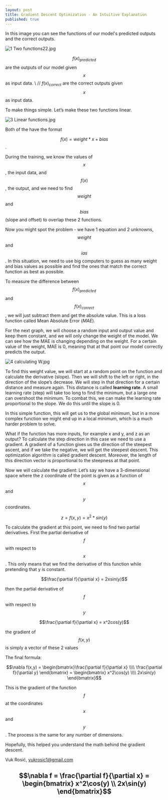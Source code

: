 ```yaml
---
layout: post
title: Gradient Descent Optimization - An Intuitive Explanation
published: true
---
```

In this image you can see the functions of our model's predicted outputs and the correct outputs.

![1 Two functions22.jpg](https://raw.githubusercontent.com/vukrosic/vukrosic.github.io/master/BlogImages/Gradient%20Descent/1%20Two%20functions22.jpg)


$$f(x)_{predicted}$$                    are the outputs of our model given $$x$$ as input data. 
\\ //
$f(x)_{correct}$ are the correct outputs given $$x$$ as input data.


To make things simple. Let’s make these two functions linear.

![3 Linear functions.jpg](https://github.com/vukrosic/vukrosic.github.io/blob/master/BlogImages/Gradient%20Descent/3%20Linear%20functions.jpg?raw=true)


Both of the have the format

$$f(x)=weight*x+bias$$.


During the training, we know the values of $$x$$, the input data, and $$f(x)$$, the output, and we need to find $$weight$$ and $$bias$$ (slope and offset) to overlap these 2 functions.

Now you might spot the problem - we have 1 equation and 2 unknowns, $$weight$$ and $$ias$$. In this situation, we need to use big computers to guess as many weight and bias values as possible and find the ones that match the correct function as best as possible.

To measure the difference between $$f(x)_{predicted}$$ and $$f(x)_{correct}$$, we will just subtract them and get the absolute value. This is a loss function called Mean Absolute Error (_MAE_).

For the next graph, we will choose a random input and output value and keep them constant, and we will only change the weight of the model. We can see how the MAE is changing depending on the weight. For a certain value of the weight, MAE is 0, meaning that at that point our model correctly predicts the output.

![4 calculating W.jpg](https://raw.githubusercontent.com/vukrosic/vukrosic.github.io/master/BlogImages/Gradient%20Descent/5%20Difference.jpg)


To find this weight value, we will start at a random point on the function and calculate the derivative (slope). Then we will shift to the left or right, in the direction of the slope’s decrease. We will step in that direction for a certain distance and measure again. This distance is called **learning rate**. A small learning rate (step) will take too long to find the minimum, but a large one can overshoot the minimum. To combat this, we can make the learning rate proportional to the slope. We do this until the slope is 0.


In this simple function, this will get us to the global minimum, but in a more complex function we might end up in a local minimum, which is a much harder problem to solve.

What if the function has more inputs, for example x and y, and z as an output? To calculate the step direction in this case we need to use a gradient. A gradient of a function gives us the direction of the steepest ascent, and if we take the negative, we will get the steepest descent. This optimization algorithm is called gradient descent. Moreover, the length of this direction vector is proportional to the steepness at that point.

Now we will calculate the gradient:
Let’s say we have a 3-dimensional space where the z coordinate of the point is given as a function of $$x$$ and $$y$$ coordinates.

$$z = f(x,y) = x^2*sin(y)$$

To calculate the gradient at this point, we need to find two partial derivatives.
First the partial derivative of $$f$$ with respect to $$x$$. This only means that we find the derivative of this function while pretending that y is constant.

$$\frac{\partial f}{\partial x} = 2xsin(y)$$

then the partial derivative of $$f$$ with respect to $$y$$

$$\frac{\partial f}{\partial x} = x^2cos(y)$$

the gradient of $$f(x,y)$$ is simply a vector of these 2 values


The final formula:

$$\nabla f(x,y) = \begin{bmatrix}\frac{\partial f}{\partial x} \\\\ \frac{\partial f}{\partial y}
\end{bmatrix} = \begin{bmatrix} x^2\cos(y) \\\\ 2x\sin(y) \end{bmatrix}$$

This is the gradient of the function $$f$$ at the coordinates $$x$$ and $$y$$. The process is the same for any number of dimensions.

Hopefully, this helped you understand the math behind the gradient descent. 

Vuk Rosić,
vukrosic1@gmail.com



$$\nabla f = \frac{\partial f}{\partial x} = \begin{bmatrix} x^2\cos(y) \\ 2x\sin(y) \end{bmatrix}$$
-------------------------
